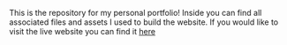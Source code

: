 This is the repository for my personal portfolio! Inside you can find all associated files and assets I used to build the website.
If you would like to visit the live website you can find it [here](http://nicolassloan.com/)
